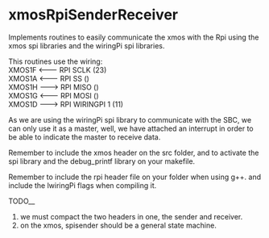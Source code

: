 # xmosRpiSenderReceiver
Implements routines to easily communicate the xmos with the Rpi using the xmos spi libraries and the wiringPi spi libraries.<br />

This routines use the wiring:<br />
XMOS1F <--- RPI SCLK (23)<br />
XMOS1A <--- RPI SS ()<br />
XMOS1H ---> RPI MISO ()<br />
XMOS1G <--- RPI MOSI ()<br />
XMOS1D ---> RPI WIRINGPI 1 (11)<br />

As we are using the wiringPi spi library to communicate with the SBC, we can only use it as a master, well, we have attached an interrupt in order to
be able to indicate the master to receive data.<br />

Remember to include the xmos header on the src folder, and to activate the spi library and the debug_printf library on your makefile.

Remember to include the rpi header file on your folder when using g++. and include the lwiringPi flags when compiling it.<br />

TODO__
1) we must compact the two headers in one, the sender and receiver.
2) on the xmos, spisender should be a general state machine.
